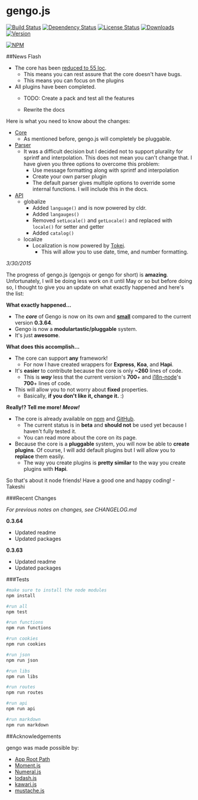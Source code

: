 gengo.js  
========

[![Build Status](https://travis-ci.org/iwatakeshi/gengojs.svg?branch=master)](https://travis-ci.org/iwatakeshi/gengojs)  [![Dependency Status](https://david-dm.org/iwatakeshi/gengojs.png)](https://github.com/iwatakeshi/gengojs/blob/master/package.json) [![License Status](http://img.shields.io/npm/l/gengojs.svg)](https://github.com/iwatakeshi/gengojs/blob/master/LICENSE) [![Downloads](http://img.shields.io/npm/dm/gengojs.svg)]() [![Version](http://img.shields.io/npm/v/gengojs.svg)]()

[![NPM](https://nodei.co/npm/gengojs.png?downloads=true&downloadRank=true&stars=true)](https://nodei.co/npm/gengojs/)

##News Flash



* The core has been [reduced to 55 loc](https://github.com/iwatakeshi/gengojs-core/blob/master/lib/core/index.js).
  * This means you can rest assure that the core doesn't have bugs.
  * This means you can focus on the plugins
* All plugins have been completed.
  * TODO: Create a pack and test all the features


  * Rewrite the docs

Here is what you need to know about the changes:

   * [Core](https://github.com/iwatakeshi/gengojs-core)
      * As mentioned before, gengo.js will completely be pluggable.
   * [Parser](https://github.com/iwatakeshi/gengojs-default-parser)
      * It was a difficult decision but I decided not to support plurality for sprintf and interpolation. This does not mean you can't change that. I have given you three options to overcome this problem:
        * Use message formatting along with sprintf and interpolation
        * Create your own parser plugin
        * The default parser gives multiple options to override some internal functions. I will include this in the docs.
   * [API](https://github.com/iwatakeshi/gengojs-default-api)
      * globalize
        * Added `language()` and is now powered by cldr.
        * Added `langauges()`
        * Removed `setLocale()` and `getLocale()` and replaced with `locale()` for setter and getter
        * Added `catalog()`
      * localize
        * Localization is now powered by [Tokei](https://github.com/iwatakeshi/tokei).
          * This will allow you to use date, time, and number formatting.


*3/30/2015*

The progress of gengo.js (gengojs or gengo for short) is **amazing**. Unfortunately, I will be doing less work on it until May or so but before doing so, I thought to give you an update on what exactly happened and here's the list:

**What exactly happened...**

* The _**core**_ of Gengo is now on its own and [**small**](https://github.com/iwatakeshi/gengojs-core/blob/master/index.js) compared to the current version **0.3.64**.
* Gengo is now a **modulartastic/pluggable** system.
* It's just **awesome**.

**What does this accomplish...**

* The core can support **any** framework!
    * For now I have created wrappers for **Express**, **Koa**, and **Hapi**.
* It's **easier** to contribute because the core is only **~260** lines of code.
    * This is _**way**_ less that the current version's **700**+ and [i18n-node](https://github.com/mashpie/i18n-node/blob/master/i18n.js)'s **700**+ lines of code.
* This will allow you to not worry about **fixed** properties.
    * Basically, **if you don't like it, change it.** :)

**Really!? Tell me more! _Meow!_**

* The core is already available on [npm](https://www.npmjs.com/package/gengojs-core) and [GitHub](https://github.com/iwatakeshi/gengojs-core).  
    * The current status is in **beta** and **should not** be used yet because I haven't fully tested it.
    * You can read more about the core on its page.
* Because the core is a **pluggable** system, you will now be able to **create plugins**. Of course, I will add default plugins but I will allow you to **replace** them easily.
    * The way you create plugins is **pretty similar** to the way you create plugins with **Hapi**.

So that's about it node friends! Have a good one and happy coding! - Takeshi



###Recent Changes

*For previous notes on changes, see CHANGELOG.md*

**0.3.64**

* Updated readme
* Updated packages

**0.3.63**

* Updated readme
* Updated packages

###Tests

```bash
#make sure to install the node modules
npm install
```


```bash
#run all
npm test

#run functions
npm run functions

#run cookies
npm run cookies

#run json
npm run json

#run libs
npm run libs

#run routes
npm run routes

#run api
npm run api

#run markdown
npm run markdown

```

##Acknowledgements

gengo was made possible by:

* [App Root Path](https://github.com/inxilpro/node-app-root-path)
* [Moment.js](https://github.com/moment/moment)
* [Numeral.js](https://github.com/adamwdraper/Numeral-js)
* [lodash.js](https://github.com/lodash/lodash)
* [kawari.js](https://github.com/iwatakeshi/kawarijs)
* [mustache.js](https://github.com/janl/mustache.js)
